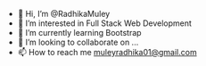 - 👋 Hi, I’m @RadhikaMuley
- 👀 I’m interested in Full Stack Web Development
- 🌱 I’m currently learning Bootstrap
- 💞️ I’m looking to collaborate on ...
- 📫 How to reach me muleyradhika01@gmail.com

<!---
RadhikaMuley/RadhikaMuley is a ✨ special ✨ repository because its `README.md` (this file) appears on your GitHub profile.
You can click the Preview link to take a look at your changes.
--->
